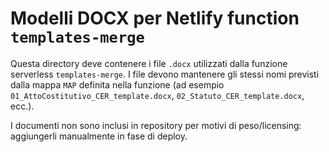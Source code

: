# Modelli DOCX per Netlify function `templates-merge`

Questa directory deve contenere i file `.docx` utilizzati dalla funzione serverless `templates-merge`. I file devono mantenere gli stessi nomi previsti dalla mappa `MAP` definita nella funzione (ad esempio `01_AttoCostitutivo_CER_template.docx`, `02_Statuto_CER_template.docx`, ecc.).

I documenti non sono inclusi in repository per motivi di peso/licensing: aggiungerli manualmente in fase di deploy.
